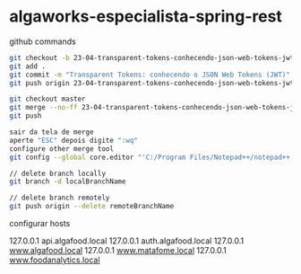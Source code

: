 # algaworks-especialista-spring-rest

github commands

```bash
git checkout -b 23-04-transparent-tokens-conhecendo-json-web-tokens-jwt
git add .
git commit -m "Transparent Tokens: conhecendo o JSON Web Tokens (JWT)"
git push origin 23-04-transparent-tokens-conhecendo-json-web-tokens-jwt

git checkout master
git merge --no-ff 23-04-transparent-tokens-conhecendo-json-web-tokens-jwt
git push

sair da tela de merge
aperte "ESC" depois digite ":wq"
configure other merge tool
git config --global core.editor "'C:/Program Files/Notepad++/notepad++.exe' -multiInst -notabbar -nosession -noPlugin"

// delete branch locally
git branch -d localBranchName

// delete branch remotely
git push origin --delete remoteBranchName
```

configurar hosts

127.0.0.1       api.algafood.local
127.0.0.1       auth.algafood.local
127.0.0.1       www.algafood.local
127.0.0.1       www.matafome.local
127.0.0.1       www.foodanalytics.local